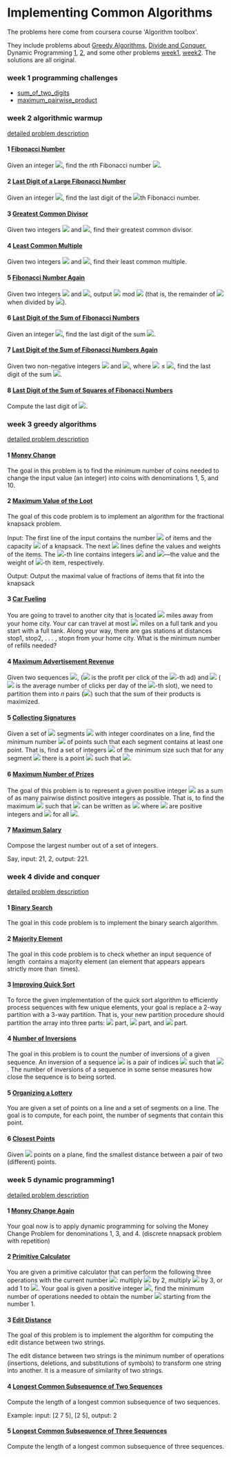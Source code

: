 # Implementing Common Algorithms

The problems here come from coursera course 'Algorithm toolbox'.

They include problems about [Greedy Algorithms](#week-3-greedy-algorithms), [Divide and Conquer](#week-4-divide-and-conquer), Dynamic Programming [1](#week-5-dynamic-programming1), [2](#week-5-dynamic-programming2), and some other problems [week1](#week-1-programming-challenges), [week2](#week-2-algorithmic-warmup). The solutions are all original.

### week 1 programming challenges

- [sum_of_two_digits](week1_programming_challenges/1_sum_of_two_digits/APlusB.py)
- [maximum_pairwise_product](week1_programming_challenges/2_maximum_pairwise_product/max_pairwise_product.py)

### week 2 algorithmic warmup
[detailed problem description](week2_algorithmic_warmup/week2_algorithmic_warmup.pdf)

#### 1 [Fibonacci Number](week2_algorithmic_warmup/1_fibonacci_number/fibonacci.py)

Given an integer <img src="https://latex.codecogs.com/gif.latex?n">, find the 𝑛th Fibonacci number <img src="https://latex.codecogs.com/gif.latex?F_n">.

#### 2 [Last Digit of a Large Fibonacci Number](week2_algorithmic_warmup/2_last_digit_of_fibonacci_number/fibonacci_last_digit.py)

Given an integer <img src="https://latex.codecogs.com/gif.latex?n">, find the last digit of the <img src="https://latex.codecogs.com/gif.latex?n">th Fibonacci number.

#### 3 [Greatest Common Divisor](week2_algorithmic_warmup/3_greatest_common_divisor/gcd.py)

Given two integers <img src="https://latex.codecogs.com/gif.latex?a"> and <img src="https://latex.codecogs.com/gif.latex?b">, find their greatest common divisor.

#### 4 [Least Common Multiple](week2_algorithmic_warmup/4_least_common_multiple/lcm.py)

Given two integers <img src="https://latex.codecogs.com/gif.latex?a"> and <img src="https://latex.codecogs.com/gif.latex?b">, find their least common multiple.

#### 5 [Fibonacci Number Again](week2_algorithmic_warmup/5_fibonacci_number_again/fibonacci_huge.py)

Given two integers <img src="https://latex.codecogs.com/gif.latex?n"> and <img src="https://latex.codecogs.com/gif.latex?m">, output <img src="https://latex.codecogs.com/gif.latex?F_n"> mod <img src="https://latex.codecogs.com/gif.latex?m"> (that is, the remainder of <img src="https://latex.codecogs.com/gif.latex?F_n"> when divided by <img src="https://latex.codecogs.com/gif.latex?m">).

#### 6 [Last Digit of the Sum of Fibonacci Numbers](week2_algorithmic_warmup/6_last_digit_of_the_sum_of_fibonacci_numbers/fibonacci_sum_last_digit.py)

Given an integer <img src="https://latex.codecogs.com/gif.latex?n">, find the last digit of the sum 
<img src="https://latex.codecogs.com/gif.latex?F_1&plus;F_2&plus;%5Ccdots&plus;F_n">.

#### 7 [Last Digit of the Sum of Fibonacci Numbers Again](week2_algorithmic_warmup/7_last_digit_of_the_sum_of_fibonacci_numbers_again/fibonacci_partial_sum.py)

Given two non-negative integers <img src="https://latex.codecogs.com/gif.latex?m"> and <img src="https://latex.codecogs.com/gif.latex?n">, where <img src="https://latex.codecogs.com/gif.latex?m"> ≤ <img src="https://latex.codecogs.com/gif.latex?n">, find the last digit of the sum <img src="https://latex.codecogs.com/gif.latex?F_n">.

#### 8 [Last Digit of the Sum of Squares of Fibonacci Numbers](week2_algorithmic_warmup/8_last_digit_of_the_sum_of_squares_of_fibonacci_numbers/fibonacci_sum_squares.py)

Compute the last digit of <img src="https://latex.codecogs.com/gif.latex?F_1%5E2&plus;F_2%5E2&plus;%5Ccdots&plus;F_n%5E2">.

### week 3 greedy algorithms
[detailed problem description](week3_greedy_algorithms/week3_greedy_algorithms.pdf)

#### 1 [Money Change](week3_greedy_algorithms/1_money_change/change.py)

The goal in this problem is to find the minimum number of coins needed to change the input value (an integer) into coins with denominations 1, 5, and 10.

#### 2 [Maximum Value of the Loot](week3_greedy_algorithms/2_maximum_value_of_the_loot/fractional_knapsack.py)

The goal of this code problem is to implement an algorithm for the fractional knapsack problem.

Input: The first line of the input contains the number <img src="https://latex.codecogs.com/gif.latex?n"> of items and the capacity <img src="https://latex.codecogs.com/gif.latex?W"> of a knapsack. The next <img src="https://latex.codecogs.com/gif.latex?n"> lines define the values and weights of the items. The <img src="https://latex.codecogs.com/gif.latex?i">-th line contains integers <img src="https://latex.codecogs.com/gif.latex?v_i"> and <img src="https://latex.codecogs.com/gif.latex?w_i">—the value and the weight of <img src="https://latex.codecogs.com/gif.latex?i">-th item, respectively.

Output: Output the maximal value of fractions of items that fit into the knapsack

#### 3 [Car Fueling](week3_greedy_algorithms/3_car_fueling/car_fueling.py)

You are going to travel to another city that is located <img src="https://latex.codecogs.com/gif.latex?d"> miles away from your home city. Your car can travel at most <img src="https://latex.codecogs.com/gif.latex?m"> miles on a full tank and you start with a full tank. Along your way, there are gas stations at distances stop1, stop2, . . . , stopn from your home city. What is the minimum number of refills needed?

#### 4 [Maximum Advertisement Revenue](week3_greedy_algorithms/4_maximum_advertisement_revenue/dot_product.py)

Given two sequences <img src="https://latex.codecogs.com/gif.latex?a_1%2Ca_2%2C...%2Ca_n">, (<img src="https://latex.codecogs.com/gif.latex?a_i"> is the profit per click of the <img src="https://latex.codecogs.com/gif.latex?i">-th ad) and <img src="https://latex.codecogs.com/gif.latex?b_1%2Cb_2%2C...%2Cb_n"> (<img src="https://latex.codecogs.com/gif.latex?b_i"> is the average number of clicks per day of the <img src="https://latex.codecogs.com/gif.latex?i">-th slot), we need to partition them into 𝑛 pairs (<img src="https://latex.codecogs.com/gif.latex?a_i%2Cb_i">) such that the sum of their products is maximized.

#### 5 [Collecting Signatures](week3_greedy_algorithms/5_collecting_signatures/covering_segments.py)

Given a set of <img src="https://latex.codecogs.com/gif.latex?n"> segments <img src='https://latex.codecogs.com/gif.latex?%7B%5Ba_0%2Cb_0%5D%2C%5Ba_1%2Cb_1%5D%2C...%5Ba_%7Bn-1%7D%2Cb_%7Bn-1%7D%5D%7D'> with integer coordinates on a line, find the minimum number <img src="https://latex.codecogs.com/gif.latex?m"> of points such that each segment contains at least one point. That is, find a set of integers <img src="https://latex.codecogs.com/gif.latex?X"> of the minimum size such that for any segment <img src='https://latex.codecogs.com/gif.latex?%5Ba_i%2Cb_i%5D'> there is a point <img src='https://latex.codecogs.com/gif.latex?x%5Cin%20X'> such that <img src='https://latex.codecogs.com/gif.latex?a_i%5Cle%20x%5Cle%20b_i'>.

#### 6 [Maximum Number of Prizes](week3_greedy_algorithms/6_maximum_number_of_prizes/different_summands.py)

The goal of this problem is to represent a given positive integer <img src="https://latex.codecogs.com/gif.latex?n"> as a sum of as many pairwise distinct positive integers as possible. That is, to find the maximum <img src="https://latex.codecogs.com/gif.latex?k"> such that <img src="https://latex.codecogs.com/gif.latex?n"> can be written as <img src='https://latex.codecogs.com/gif.latex?a_1&plus;a_2&plus;%5Ccdots&plus;a_k'> where <img src='https://latex.codecogs.com/gif.latex?a_1%2C...%2Ca_k'> are positive integers and <img src='https://latex.codecogs.com/gif.latex?a_i%20%5Cne%20a_j'> for all <img src='https://latex.codecogs.com/gif.latex?1%20%5Cle%20i%3Cj%5Cle%20k'>.

#### 7 [Maximum Salary](week3_greedy_algorithms/7_maximum_salary/largest_number.py)

Compose the largest number out of a set of integers.

Say, input: 21, 2, output: 221.

### week 4 divide and conquer
[detailed problem description](week3_greedy_algorithms/week4_divide_and_conquer.pdf)

#### 1 [Binary Search](week4_divide_and_conquer/1_binary_search/binary_search.py)

The goal in this code problem is to implement the binary search algorithm.

#### 2 [Majority Element](week4_divide_and_conquer/2_majority_element/majority_element.py)

The goal in this code problem is to check whether an input sequence of length <img arc='https://latex.codecogs.com/gif.latex?n'> contains a majority element (an element that appears appears strictly more than <img arc='https://latex.codecogs.com/gif.latex?n/2'> times).

#### 3 [Improving Quick Sort](week4_divide_and_conquer/3_improving_quicksort/sorting.py)

To force the given implementation of the quick sort algorithm to efficiently process sequences with few unique elements, your goal is replace a 2-way partition with a 3-way partition. That is, your new partition procedure should partition the array into three parts: <img src='https://latex.codecogs.com/gif.latex?%3C%20x'> part, <img src='https://latex.codecogs.com/gif.latex?%3Dx'> part, and <img src='https://latex.codecogs.com/gif.latex?%3Ex'> part.

#### 4 [Number of Inversions](week4_divide_and_conquer/4_number_of_inversions/inversions.py)

The goal in this problem is to count the number of inversions of a given sequence. An inversion of a sequence <img src='https://latex.codecogs.com/gif.latex?a_0%2Ca_1%2C%5Ccdots%2Ca_%7Bn-1%7D'> is a pair of indices <img src='https://latex.codecogs.com/gif.latex?0%5Cle%20i%3Cj%3C%3Dn'> such that <img src='https://latex.codecogs.com/gif.latex?a_i%3Ea_j'>. The number of inversions of a sequence in some sense measures how close the sequence is to being sorted. 

#### 5 [Organizing a Lottery](week4_divide_and_conquer/5_organizing_a_lottery/points_and_segments.py)

You are given a set of points on a line and a set of segments on a line. The goal is to compute, for each point, the number of segments that contain this point.

#### 6 [Closest Points](week4_divide_and_conquer/6_closest_points/closest.py)

Given <img src='https://latex.codecogs.com/gif.latex?n'> points on a plane, find the smallest distance between a pair of two (different) points. 

### week 5 dynamic programming1
[detailed problem description](week3_greedy_algorithms/week5_dynamic_programming1.pdf)

#### 1 [Money Change Again](week5_dynamic_programming1/1_money_change_again/change_dp.py)

Your goal now is to apply dynamic programming for solving the Money Change Problem for denominations 1, 3, and 4. (discrete nnapsack problem with repetition)

#### 2 [Primitive Calculator](week5_dynamic_programming1/2_primitive_calculator/primitive_calculator.py)

You are given a primitive calculator that can perform the following three operations with the current number <img src='https://latex.codecogs.com/gif.latex?x'>: multiply <img src='https://latex.codecogs.com/gif.latex?x'> by 2, multiply <img src='https://latex.codecogs.com/gif.latex?x'> by 3, or add 1 to <img src='https://latex.codecogs.com/gif.latex?x'>. Your goal is given a positive integer <img src='https://latex.codecogs.com/gif.latex?n'>, find the minimum number of operations needed to obtain the number <img src='https://latex.codecogs.com/gif.latex?n'> starting from the number 1.

#### 3 [Edit Distance](week5_dynamic_programming1/3_edit_distance/edit_distance.py)

The goal of this problem is to implement the algorithm for computing the edit distance between two strings.

The edit distance between two strings is the minimum number of operations (insertions, deletions, and substitutions of symbols) to transform one string into another. It is a measure of similarity of two strings.

#### 4 [Longest Common Subsequence of Two Sequences](week5_dynamic_programming1/4_longest_common_subsequence_of_two_sequences/lcs2.py)

Compute the length of a longest common subsequence of two sequences.

Example: input: [2 7 5], [2 5], output: 2

#### 5 [Longest Common Subsequence of Three Sequences](week5_dynamic_programming1/5_longest_common_subsequence_of_three_sequences/lcs3.py)

Compute the length of a longest common subsequence of three sequences.
